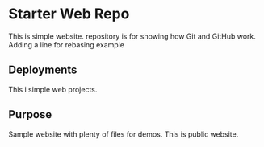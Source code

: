 # Starter Web Repo

This is simple website. repository is for showing how Git and GitHub work. Adding a line for rebasing example

## Deployments
This i simple web projects.
## Purpose

Sample website with plenty of files for demos. This is public website.